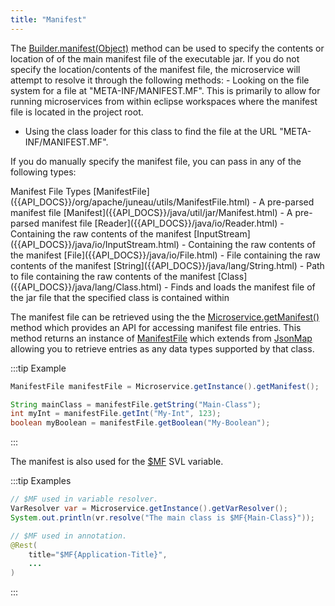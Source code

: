 ```yaml
---
title: "Manifest"
---
```


The [Builder.manifest(Object)]({{API_DOCS}}/org/apache/juneau/microservice/Microservice/Builder.html#manifest(Object))
method can be used to specify the contents or location of of the main manifest file of the executable jar.
If you do not specify the location/contents of the manifest file, the microservice will attempt to resolve it through
the following methods: - Looking on the file system for a file at "META-INF/MANIFEST.MF".
This is primarily to allow for running microservices from within eclipse workspaces where the manifest file is located
in the project root.

- Using the class loader for this class to find the file at the URL "META-INF/MANIFEST.MF".

If you do manually specify the manifest file, you can pass in any of the following types:

<tree>
<node-0>Manifest File Types</node-0>
<node-1><java-class>[ManifestFile]({{API_DOCS}}/org/apache/juneau/utils/ManifestFile.html)</java-class> - A pre-parsed manifest file</node-1>
<node-1><java-class>[Manifest]({{API_DOCS}}/java/util/jar/Manifest.html)</java-class> - A pre-parsed manifest file</node-1>
<node-1><java-class>[Reader]({{API_DOCS}}/java/io/Reader.html)</java-class> - Containing the raw contents of the manifest</node-1>
<node-1><java-class>[InputStream]({{API_DOCS}}/java/io/InputStream.html)</java-class> - Containing the raw contents of the manifest</node-1>
<node-1><java-class>[File]({{API_DOCS}}/java/io/File.html)</java-class> - File containing the raw contents of the manifest</node-1>
<node-1><java-class>[String]({{API_DOCS}}/java/lang/String.html)</java-class> - Path to file containing the raw contents of the manifest</node-1>
<node-1><java-class>[Class]({{API_DOCS}}/java/lang/Class.html)</java-class> - Finds and loads the manifest file of the jar file that the specified class is contained within</node-1>
</tree>

The manifest file can be retrieved using the the [Microservice.getManifest()]({{API_DOCS}}/org/apache/juneau/microservice/Microservice.html#getManifest()) method which provides an API for accessing manifest file entries.
This method returns an instance of [ManifestFile]({{API_DOCS}}/org/apache/juneau/utils/ManifestFile.html) which extends
from [JsonMap]({{API_DOCS}}/org/apache/juneau/collections/JsonMap.html) allowing you to retrieve entries as any data
types supported by that class.

:::tip Example
```java
ManifestFile manifestFile = Microservice.getInstance().getManifest();

String mainClass = manifestFile.getString("Main-Class");
int myInt = manifestFile.getInt("My-Int", 123);
boolean myBoolean = manifestFile.getBoolean("My-Boolean");
```
:::

The manifest is also used for the [$MF]({{API_DOCS}}/org/apache/juneau/svl/vars/ManifestFileVar.html) SVL variable.

:::tip Examples
```java
// $MF used in variable resolver.
VarResolver var = Microservice.getInstance().getVarResolver();
System.out.println(vr.resolve("The main class is $MF{Main-Class}"));
```

```java
// $MF used in annotation.
@Rest(
    title="$MF{Application-Title}",
    ...
)
```
:::